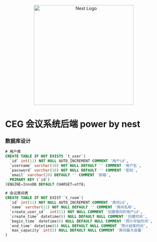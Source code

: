 <p align="center">
  <a href="http://nestjs.com/" target="blank"><img src="https://nestjs.com/img/logo_text.svg" width="320" alt="Nest Logo" /></a>
</p>

# CEG 会议系统后端 power by nest


### 数据库设计

```sql
# 用户表
CREATE TABLE IF NOT EXISTS `t_user`(
  `id` int(11) NOT NULL AUTO_INCREMENT COMMENT '用户id',
  `username` varchar(10) NOT NULL DEFAULT '' COMMENT '用户名',
  `password` varchar(16) NOT NULL DEFAULT '' COMMENT '密码',
  `email` varchar(20) DEFAULT '' COMMENT '邮箱',
  PRIMARY KEY (`id`)
)ENGINE=InnoDB DEFAULT CHARSET=utf8;

# 会议房间表
CREATE TABLE IF NOT EXIST `t_room`(
  `id` int(11) NOT NULL AUTO_INCREMENT COMMENT '房间id',
  `name` varchar(11) NOT NULL DEFAULT '' COMMENT '房间名称',
  `create_user_id`  int(11) NOT NULL COMMENT '创建房间的用户id',
  `create_time` datetime(6) NULL DEFAULT NULL COMMENT '创建时间',
  `begin_time` datetime(6) NULL DEFAULT NULL COMMENT '预计开始时间', 
  `end_time` datetime(6) NULL DEFAULT NULL COMMENT '预计结束时间',
  `max_capacity` int(5) NULL DEFAULT NULL COMMENT '房间最大容量'
)
```
